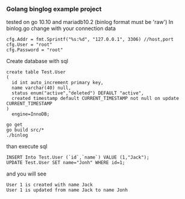 ### Golang binglog example project

tested on go 10.10 and mariadb10.2 (binlog format must be 'raw')
In binlog.go change with your connection data
```
cfg.Addr = fmt.Sprintf("%s:%d", "127.0.0.1", 3306) //host,port
cfg.User = "root"
cfg.Password = "root"
```

Create database with sql
```
create table Test.User
(
  id int auto_increment primary key,
  name varchar(40) null,
  status enum("active","deleted") DEFAULT "active",
  created timestamp default CURRENT_TIMESTAMP not null on update CURRENT_TIMESTAMP
)
  engine=InnoDB;
```

```
go get
go build src/*
./binlog
```
than execute sql
```
INSERT Into Test.User (`id`,`name`) VALUE (1,"Jack");
UPDATE Test.User SET name="Jonh" WHERE id=1;

```

and you will see
```
User 1 is created with name Jack
User 1 is updated from name Jack to name Jonh
```